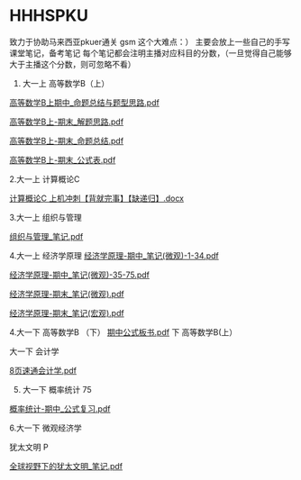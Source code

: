 # HHHSPKU
致力于协助马来西亚pkuer通关 gsm 这个大难点：）
主要会放上一些自己的手写课堂笔记，备考笔记
每个笔记都会注明主播对应科目的分数，（一旦觉得自己能够大于主播这个分数，则可忽略不看）

1. 大一上 高等数学B（上）

[高等数学B上期中_命题总结与题型思路.pdf](https://github.com/user-attachments/files/20839502/B._.pdf)

[高等数学B上-期末_解题思路.pdf](https://github.com/user-attachments/files/20839503/B.-._.pdf)

[高等数学B上-期末_命题总结.pdf](https://github.com/user-attachments/files/20839504/B.-._.pdf)

[高等数学B上-期末_公式表.pdf](https://github.com/user-attachments/files/20839510/B.-._.pdf)

2.大一上 计算概论C

[计算概论C 上机冲刺【背就完事】【缺递归】.docx](https://github.com/user-attachments/files/20839554/C.docx)

3.大一上 组织与管理

[组织与管理_笔记.pdf](https://github.com/user-attachments/files/20839573/_.pdf)

4.大一上 经济学原理
[经济学原理-期中_笔记(微观)-1-34.pdf](https://github.com/user-attachments/files/20839804/-._.-1-34.pdf)

[经济学原理-期中_笔记(微观)-35-75.pdf](https://github.com/user-attachments/files/20839873/-._.-35-75.pdf)

[经济学原理-期末_笔记(微观).pdf](https://github.com/user-attachments/files/20839673/-._.pdf)

[经济学原理-期末_笔记(宏观).pdf](https://github.com/user-attachments/files/20839677/-._.pdf)

4.大一下 高等数学B （下）
[期中公式板书.pdf](https://github.com/user-attachments/files/20839889/default.pdf)
下 高等数学B(上）


大一下 会计学 

[8页速通会计学.pdf](https://github.com/user-attachments/files/20839477/8.pdf)

5. 大一下 概率统计 75

[概率统计-期中_公式复习.pdf](https://github.com/user-attachments/files/20839484/-._.pdf)

6.大一下 微观经济学

犹太文明 P

[全球视野下的犹太文明_笔记.pdf](https://github.com/user-attachments/files/20839530/_.pdf)



